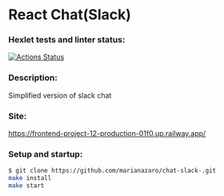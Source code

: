 # React Chat(Slack)

### Hexlet tests and linter status:
[![Actions Status](https://github.com/marianazaro/frontend-project-12/workflows/hexlet-check/badge.svg)](https://github.com/marianazaro/frontend-project-12/actions)

### Description:

Simplified version of slack chat

### Site:

https://frontend-project-12-production-01f0.up.railway.app/

### Setup and startup:

   ```bash
  $ git clone https://github.com/marianazaro/chat-slack-.git
  make install
  make start    
  ```
